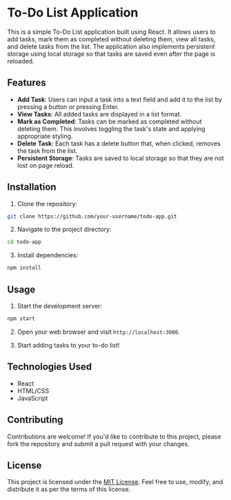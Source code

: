 # To-Do List Application

This is a simple To-Do List application built using React. It allows users to add tasks, mark them as completed without deleting them, view all tasks, and delete tasks from the list. The application also implements persistent storage using local storage so that tasks are saved even after the page is reloaded.

## Features

- **Add Task**: Users can input a task into a text field and add it to the list by pressing a button or pressing Enter.
- **View Tasks**: All added tasks are displayed in a list format.
- **Mark as Completed**: Tasks can be marked as completed without deleting them. This involves toggling the task's state and applying appropriate styling.
- **Delete Task**: Each task has a delete button that, when clicked, removes the task from the list.
- **Persistent Storage**: Tasks are saved to local storage so that they are not lost on page reload.

## Installation

1. Clone the repository:

```bash
git clone https://github.com/your-username/todo-app.git
```

2. Navigate to the project directory:

```bash
cd todo-app
```

3. Install dependencies:

```bash
npm install
```

## Usage

1. Start the development server:

```bash
npm start
```

2. Open your web browser and visit `http://localhost:3000`.

3. Start adding tasks to your to-do list!

## Technologies Used

- React
- HTML/CSS
- JavaScript

## Contributing

Contributions are welcome! If you'd like to contribute to this project, please fork the repository and submit a pull request with your changes.

## License

This project is licensed under the [MIT License](https://opensource.org/licenses/MIT). Feel free to use, modify, and distribute it as per the terms of this license.

